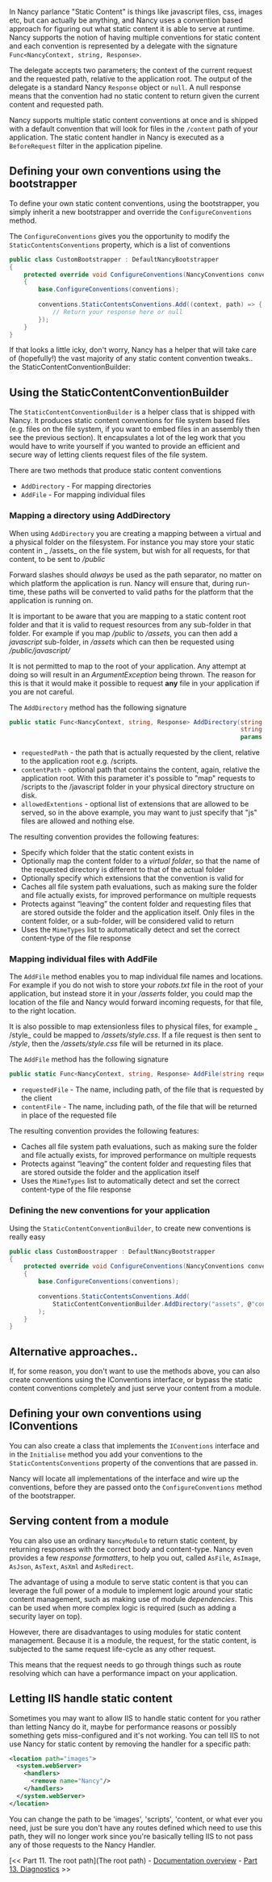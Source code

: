In Nancy parlance "Static Content" is things like javascript files, css, images etc, but can actually be anything, and Nancy uses a convention based approach for figuring out what static content it is able to serve at runtime. Nancy supports the notion of having multiple conventions for static content and each convention is represented by a delegate with the signature `Func<NancyContext, string, Response>`.

The delegate accepts two parameters; the context of the current request and the requested path, relative to the application root. The output of the delegate is a standard Nancy `Response` object or `null`. A null response means that the convention had no static content to return given the current content and requested path.

Nancy supports multiple static content conventions at once and is shipped with a default convention that will look for files in the `/content` path of your application. The static content handler in Nancy is executed as a `BeforeRequest` filter in the application pipeline.

## Defining your own conventions using the bootstrapper

To define your own static content conventions, using the bootstrapper, you simply inherit a new bootstrapper and override the `ConfigureConventions` method.

The `ConfigureConventions` gives you the opportunity to modify the `StaticContentsConventions` property, which is a list of conventions

```c#
public class CustomBootstrapper : DefaultNancyBootstrapper
{
    protected override void ConfigureConventions(NancyConventions conventions)
    {
        base.ConfigureConventions(conventions);
 
        conventions.StaticContentsConventions.Add((context, path) => {
            // Return your response here or null
        });
    }
}
```
If that looks a little icky, don't worry, Nancy has a helper that will take care of (hopefully!) the vast majority of any static content convention tweaks.. the StaticContentConventionBuilder:

## Using the StaticContentConventionBuilder
The `StaticContentConventionBuilder` is a helper class that is shipped with Nancy. It produces static content conventions for file system based files (e.g. files on the file system, if you want to embed files in an assembly then see the previous section). It encapsulates a lot of the leg work that you would have to write yourself if you wanted to provide an efficient and secure way of letting clients request files of the file system.

There are two methods that produce static content conventions
* `AddDirectory` - For mapping directories
* `AddFile` - For mapping individual files

### Mapping a directory using AddDirectory

When using `AddDirectory` you are creating a mapping between a virtual and a physical folder on the filesystem. For instance you may store your static content in _ /assets_ on the file system, but wish for all requests, for that content, to be sent to _/public_

Forward slashes should _always_ be used as the path separator, no matter on which platform the application is run. Nancy will ensure that, during run-time, these paths will be converted to valid paths for the platform that the application is running on.

It is important to be aware that you are mapping to a static content root folder and that it is valid to request resources from any sub-folder in that folder. For example if you map _/public_ to _/assets_, you can then add a _javascript_ sub-folder, in _/assets_ which can then be requested using _/public/javascript/_ 

It is not permitted to map to the root of your application. Any attempt at doing so will result in an _ArgumentException_ being thrown. The reason for this is that it would make it possible to request **any** file in your application if you are not careful.

The `AddDirectory` method has the following signature

```c#
public static Func<NancyContext, string, Response> AddDirectory(string requestedPath, 
                                                                string contentPath = null, 
                                                                params string[] allowedExtensions)
```

* `requestedPath` - the path that is actually requested by the client, relative to the application root e.g. /scripts. 
* `contentPath` - optional path that contains the content, again, relative the application root. With this parameter it's possible to "map" requests to /scripts to the /javascript folder in your physical directory structure on disk.
* `allowedExtentions` - optional list of extensions that are allowed to be served, so in the above example, you may want to just specify that "js" files are allowed and nothing else.

The resulting convention provides the following features:

* Specify which folder that the static content exists in
* Optionally map the content folder to a _virtual folder_, so that the name of the requested directory is different to that of the actual folder
* Optionally specify which extensions that the convention is valid for
* Caches all file system path evaluations, such as making sure the folder and file actually exists, for improved performance on multiple requests
* Protects against “leaving” the content folder and requesting files that are stored outside the folder and the application itself. Only files in the content folder, or a sub-folder, will be considered valid to return
* Uses the `MimeTypes` list to automatically detect and set the correct content-type of the file response

### Mapping individual files with AddFile

The `AddFile` method enables you to map individual file names and locations. For example if you do not wish to store your _robots.txt_ file in the root of your application, but instead store it in your _/asserts_ folder, you could map the location of the file and Nancy would forward incoming requests, for that file, to the right location.

It is also possible to map extensionless files to physical files, for example _ /style_ could be mapped to _/assets/style.css_. If a file request is then sent to _/style_, then the _/assets/style.css_ file will be returned in its place.

The `AddFile` method has the following signature

```c#
public static Func<NancyContext, string, Response> AddFile(string requestedFile, string contentFile)
```

* `requestedFile` - The name, including path, of the file that is requested by the client
* `contentFile` - The name, including path, of the file that will be returned in place of the requested file

The resulting convention provides the following features:

* Caches all file system path evaluations, such as making sure the folder and file actually exists, for improved performance on multiple requests
* Protects against “leaving” the content folder and requesting files that are stored outside the folder and the application itself
* Uses the `MimeTypes` list to automatically detect and set the correct content-type of the file response

### Defining the new conventions for your application

Using the `StaticContentConventionBuilder`, to create new conventions is really easy

```c#
public class CustomBoostrapper : DefaultNancyBootstrapper
{
    protected override void ConfigureConventions(NancyConventions conventions)
    {
        base.ConfigureConventions(conventions);
  
        conventions.StaticContentsConventions.Add(
            StaticContentConventionBuilder.AddDirectory("assets", @"contentFolder/subFolder")
        );
    }
}
```
## Alternative approaches..

If, for some reason, you don't want to use the methods above, you can also create conventions using the IConventions interface, or bypass the static content conventions completely and just serve your content from a module.

## Defining your own conventions using IConventions

You can also create a class that implements the `IConventions` interface and in the `Initialise` method you add your conventions to the `StaticContentsConventions` property of the conventions that are passed in.

Nancy will locate all implementations of the interface and wire up the conventions, before they are passed onto the `ConfigureConventions` method of the bootstrapper.

## Serving content from a module

You can also use an ordinary `NancyModule` to return static content, by returning responses with the correct body and content-type. Nancy even provides a few _response formatters_, to help you out, called `AsFile`, `AsImage`, `AsJson`, `AsText`, `AsXml` and `AsRedirect`.

The advantage of using a module to serve static content is that you can leverage the full power of a module to implement logic around your static content management, such as making use of module _dependencies_. This can be used when more complex logic is required (such as adding a security layer on top).

However, there are disadvantages to using modules for static content management. Because it is a module, the request, for the static content, is subjected to the same request life-cycle as any other request.

This means that the request needs to go through things such as route resolving which can have a performance impact on your application.

## Letting IIS handle static content

Sometimes you may want to allow IIS to handle static content for you rather than letting Nancy do it, maybe for performance reasons or possibly something gets miss-configured and it's not working. You can tell IIS to not use Nancy for static content by removing the handler for a specific path:

```xml
<location path="images">
  <system.webServer>
    <handlers>
      <remove name="Nancy"/>
    </handlers>
  </system.webServer>
</location>
```

You can change the path to be 'images', 'scripts', 'content, or what ever you need, just be sure you don't have any routes defined which need to use this path, they will no longer work since you're basically telling IIS to not pass any of those requests to the Nancy Handler.

[<< Part 11. The root path](The root path) - [Documentation overview](Documentation) - [Part 13. Diagnostics](Diagnostics) >>